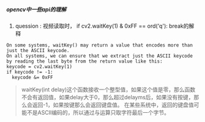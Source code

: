 ##### opencv中一些api的理解

1. quession : 视频读取时， if cv2.waitKey(1) & 0xFF == ord('q'): break的解释
```
On some systems, waitKey() may return a value that encodes more than just the ASCII keycode. 
On all systems, we can ensure that we extract just the ASCII keycode by reading the last byte from the return value like this: 
keycode = cv2.waitKey(1)
if keycode != -1: 
  keycode &= 0xFF
```  
>  waitKey(int delay)这个函数接收一个整型值，如果这个值是零，那么函数不会有返回值，如果delay大于0，那么超过delayms后，如果没有按键，那么会返回-1，如果按键那么会返回键盘值。
>  在某些系统中，返回的键盘值可能不是ASCII编码的，所以通过与运算只取字符最后一个字节。
